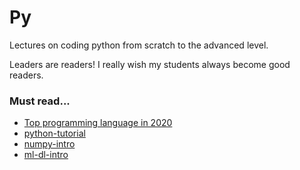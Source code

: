 # Py
Lectures on coding python from scratch to the advanced level.

Leaders are readers!
I really wish my students always become good readers.

### Must read...
- [Top programming language in 2020](https://towardsdatascience.com/top-programming-languages-for-ai-engineers-in-2020-33a9f16a80b0)
- [python-tutorial](https://data-flair.training/blogs/python-tutorial/)
- [numpy-intro](https://github.com/rasbt/deep-learning-book/blob/master/code/appendix_h_numpy-intro/appendix_numpy-intro.ipynb)
- [ml-dl-intro](https://www.infoq.com/presentations/ml-dl-visual-intro/)
